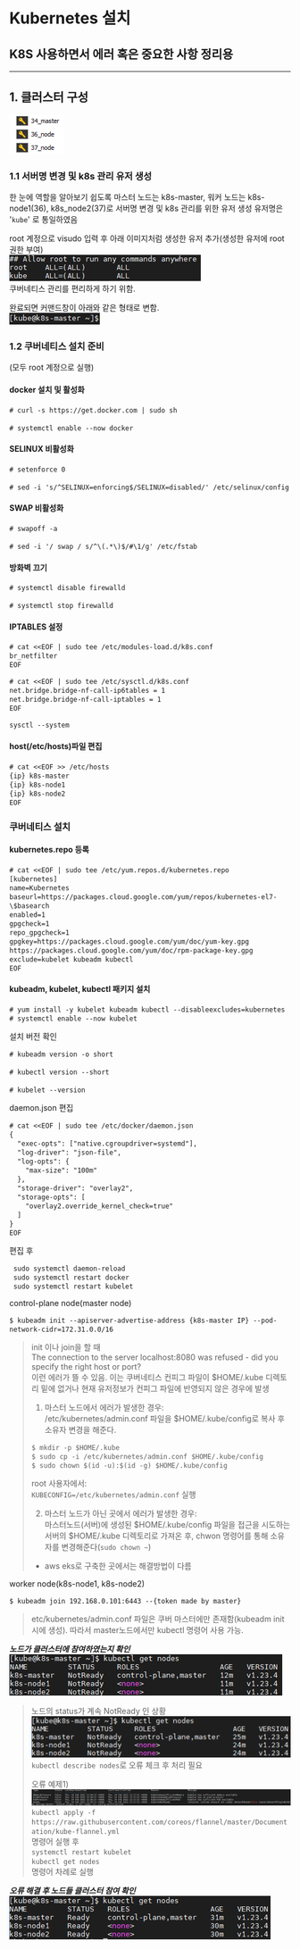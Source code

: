 Kubernetes 설치
=====
K8S 사용하면서 에러 혹은 중요한 사항 정리용
-----
*****
## 1. 클러스터 구성
!['cluster_settings'](./assets/cluster_setting.png)  
### 1.1 서버명 변경 및 k8s 관리 유저 생성
한 눈에 역할을 알아보기 쉽도록 마스터 노드는 k8s-master, 워커 노드는 k8s-node1(36), k8s_node2(37)로 서버명 변경 및 k8s 관리를 위한 유저 생성
유저명은 '`kube`' 로 통일하였음
  
root 계정으로 visudo 입력 후 아래 이미지처럼 생성한 유저 추가(생성한 유저에 root권한 부여)  
!['sudo_auth'](./assets/sudo_auth.png)  
쿠버네티스 관리를 편리하게 하기 위함.

완료되면 커맨드창이 아래와 같은 형태로 변함.  
!['after_work'](./assets/after_work.png)  

### 1.2 쿠버네티스 설치 준비
(모두 root 계정으로 실행)
#### docker 설치 및 활성화

```
# curl -s https://get.docker.com | sudo sh

# systemctl enable --now docker
```

#### SELINUX 비활성화

```
# setenforce 0

# sed -i 's/^SELINUX=enforcing$/SELINUX=disabled/' /etc/selinux/config
```

#### SWAP 비활성화

```
# swapoff -a

# sed -i '/ swap / s/^\(.*\)$/#\1/g' /etc/fstab
```

#### 방화벽 끄기

```
# systemctl disable firewalld

# systemctl stop firewalld
```

#### IPTABLES 설정

```
# cat <<EOF | sudo tee /etc/modules-load.d/k8s.conf
br_netfilter
EOF
```
```
# cat <<EOF | sudo tee /etc/sysctl.d/k8s.conf
net.bridge.bridge-nf-call-ip6tables = 1
net.bridge.bridge-nf-call-iptables = 1
EOF
```
```
sysctl --system
```

#### host(/etc/hosts)파일 편집

```
# cat <<EOF >> /etc/hosts
{ip} k8s-master
{ip} k8s-node1
{ip} k8s-node2
EOF
```

### 쿠버네티스 설치
#### kubernetes.repo 등록
```
# cat <<EOF | sudo tee /etc/yum.repos.d/kubernetes.repo
[kubernetes]
name=Kubernetes
baseurl=https://packages.cloud.google.com/yum/repos/kubernetes-el7-\$basearch
enabled=1
gpgcheck=1
repo_gpgcheck=1
gpgkey=https://packages.cloud.google.com/yum/doc/yum-key.gpg https://packages.cloud.google.com/yum/doc/rpm-package-key.gpg
exclude=kubelet kubeadm kubectl
EOF
```

#### kubeadm, kubelet, kubectl 패키지 설치
```
# yum install -y kubelet kubeadm kubectl --disableexcludes=kubernetes
# systemctl enable --now kubelet
```  
설치 버전 확인
```
# kubeadm version -o short

# kubectl version --short

# kubelet --version
```  
daemon.json 편집
```
# cat <<EOF | sudo tee /etc/docker/daemon.json
{
  "exec-opts": ["native.cgroupdriver=systemd"],
  "log-driver": "json-file",
  "log-opts": {
    "max-size": "100m"
  },
  "storage-driver": "overlay2",
  "storage-opts": [
    "overlay2.override_kernel_check=true"
  ]
}
EOF
```  
편집 후   
```
 sudo systemctl daemon-reload
 sudo systemctl restart docker
 sudo systemctl restart kubelet
```
control-plane node(master node)
```
$ kubeadm init --apiserver-advertise-address {k8s-master IP} --pod-network-cidr=172.31.0.0/16
```  
> init 이나 join을 할 때  
> The connection to the server localhost:8080 was refused - did you specify the right host or port?  
> 이런 에러가 뜰 수 있음. 이는 쿠버네티스 컨피그 파일이 $HOME/.kube 디렉토리 밑에 없거나 현재 유저정보가 컨피그 파일에 반영되지 않은 경우에 발생
> 1. 마스터 노드에서 에러가 발생한 경우:  
> /etc/kubernetes/admin.conf 파일을 $HOME/.kube/config로 복사 후 소유자 변경을 해준다.
> ```
> $ mkdir -p $HOME/.kube
> $ sudo cp -i /etc/kubernetes/admin.conf $HOME/.kube/config
> $ sudo chown $(id -u):$(id -g) $HOME/.kube/config
> ```  
> root 사용자에서:  
> ```KUBECONFIG=/etc/kubernetes/admin.conf``` 실행  
> 
> 2. 마스터 노드가 아닌 곳에서 에러가 발생한 경우:  
> 마스터노드(서버)에 생성된 $HOME/.kube/config 파일을 접근을 시도하는 서버의 $HOME/.kube 디렉토리로 가져온 후,
> chwon 명령어를 통해 소유자를 변경해준다(`sudo chown ~`)
> 
> * aws eks로 구축한 곳에서는 해결방법이 다름
> 
worker node(k8s-node1, k8s-node2)
```
$ kubeadm join 192.168.0.101:6443 --{token made by master}
```
> etc/kubernetes/admin.conf 파일은 쿠버 마스터에만 존재함(kubeadm init시에 생성). 따라서 master노드에서만 kubectl 명령어
> 사용 가능.  

**_노드가 클러스터에 참여하였는지 확인_**
!['kubectl_get_nodes_1'](./assets/kubectl_get_nodes_1.png)  

> 노드의 status가 계속 NotReady 인 상황
>!['nodes_not_ready'](./assets/nodes_not_ready.png)  
> `kubectl describe nodes`로 오류 체크 후 처리 필요  
>
> 오류 예제1)  
> !['no_cni'](./assets/no_cni.png)  
> `kubectl apply -f https://raw.githubusercontent.com/coreos/flannel/master/Documentation/kube-flannel.yml`  
> 명령어 실행 후  
> `systemctl restart kubelet`  
> `kubectl get nodes`  
> 명령어 차례로 실행

**_오류 해결 후 노드들 클러스터 참여 확인_**
!['kubectl_get_nodes_2'](./assets/kubectl_get_nodes_2.png)  







